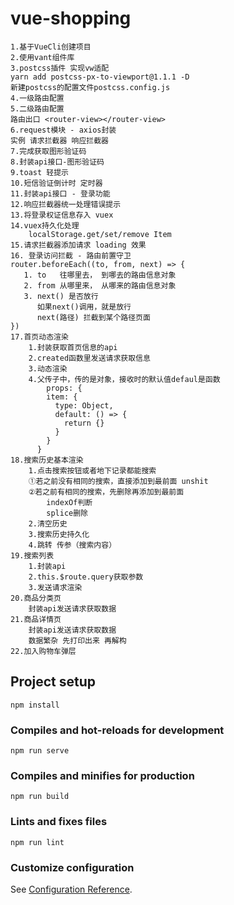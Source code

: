 # vue-shopping
```
1.基于VueCli创建项目
2.使用vant组件库
3.postcss插件 实现vw适配
yarn add postcss-px-to-viewport@1.1.1 -D
新建postcss的配置文件postcss.config.js
4.一级路由配置
5.二级路由配置
路由出口 <router-view></router-view>
6.request模块 - axios封装
实例 请求拦截器 响应拦截器 
7.完成获取图形验证码
8.封装api接口-图形验证码
9.toast 轻提示
10.短信验证倒计时 定时器
11.封装api接口 - 登录功能
12.响应拦截器统一处理错误提示
13.将登录权证信息存入 vuex
14.vuex持久化处理
    localStorage.get/set/remove Item
15.请求拦截器添加请求 loading 效果 
16. 登录访问拦截 - 路由前置守卫
router.beforeEach((to, from, next) => {
   1. to   往哪里去， 到哪去的路由信息对象  
   2. from 从哪里来， 从哪来的路由信息对象
   3. next() 是否放行
      如果next()调用，就是放行
      next(路径) 拦截到某个路径页面
})
17.首页动态渲染
    1.封装获取首页信息的api
    2.created函数里发送请求获取信息
    3.动态渲染
    4.父传子中，传的是对象，接收时的默认值defaul是函数
        props: {
        item: {
          type: Object,
          default: () => {
            return {}
          }
        }
      }
18.搜索历史基本渲染
    1.点击搜索按钮或者地下记录都能搜索
    ①若之前没有相同的搜索，直接添加到最前面 unshit
    ②若之前有相同的搜索，先删除再添加到最前面
        indexOf判断
        splice删除
    2.清空历史
    3.搜索历史持久化
    4.跳转 传参（搜索内容）
19.搜索列表
    1.封装api
    2.this.$route.query获取参数
    3.发送请求渲染
20.商品分类页
    封装api发送请求获取数据
21.商品详情页
    封装api发送请求获取数据
    数据繁杂 先打印出来 再解构
22.加入购物车弹层            
```
## Project setup
```
npm install
```

### Compiles and hot-reloads for development
```
npm run serve
```

### Compiles and minifies for production
```
npm run build
```

### Lints and fixes files
```
npm run lint
```

### Customize configuration
See [Configuration Reference](https://cli.vuejs.org/config/).
